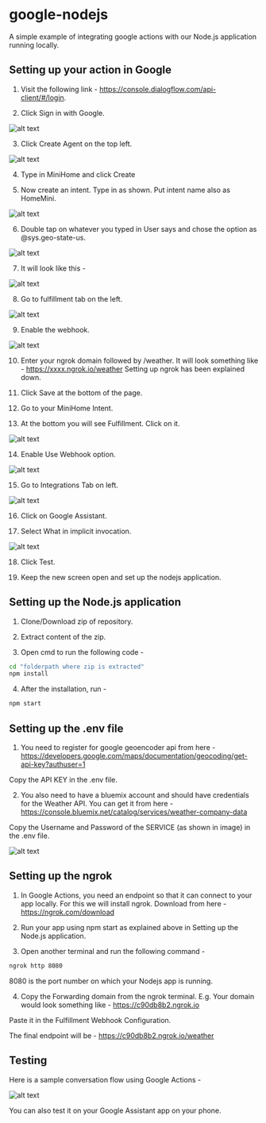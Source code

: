 # google-nodejs
A simple example of integrating google actions with our Node.js application running locally.

Setting up your action in Google
-------

1. Visit the following link - https://console.dialogflow.com/api-client/#/login.

2. Click Sign in with Google.

![alt text](https://github.com/prav10194/google-nodejs/blob/master/screenshots/sign-in.png "Watson")

3. Click Create Agent on the top left.

![alt text](https://github.com/prav10194/google-nodejs/blob/master/screenshots/create-agent.png "Watson")

4. Type in MiniHome and click Create

5. Now create an intent. Type in as shown. Put intent name also as HomeMini.

![alt text](https://github.com/prav10194/google-nodejs/blob/master/screenshots/intent.png "Watson")

6. Double tap on whatever you typed in User says and chose the option as @sys.geo-state-us. 

![alt text](https://github.com/prav10194/google-nodejs/blob/master/screenshots/double-click.png "Watson")

7. It will look like this -

![alt text](https://github.com/prav10194/google-nodejs/blob/master/screenshots/final-screen.png "Watson")

8. Go to fulfillment tab on the left.

![alt text](https://github.com/prav10194/google-nodejs/blob/master/screenshots/fulfillment.png "Watson")

9. Enable the webhook.

![alt text](https://github.com/prav10194/google-nodejs/blob/master/screenshots/webhook.png "Watson")

10. Enter your ngrok domain followed by /weather. It will look something like - https://xxxx.ngrok.io/weather
Setting up ngrok has been explained down.  

11. Click Save at the bottom of the page.

12. Go to your MiniHome Intent.

13. At the bottom you will see Fulfillment. Click on it.

![alt text](https://github.com/prav10194/google-nodejs/blob/master/screenshots/fulfillment-option.png "Watson")

14. Enable Use Webhook option.

![alt text](https://github.com/prav10194/google-nodejs/blob/master/screenshots/webhook-option.png "Watson")

15. Go to Integrations Tab on left.

![alt text](https://github.com/prav10194/google-nodejs/blob/master/screenshots/integration.png "Watson")

16. Click on Google Assistant.

17. Select What in implicit invocation.

![alt text](https://github.com/prav10194/google-nodejs/blob/master/screenshots/whats-the-weather-intent.png "Watson")

18. Click Test.

19. Keep the new screen open and set up the nodejs application.


Setting up the Node.js application
-------

1. Clone/Download zip of repository.

2. Extract content of the zip.

3. Open cmd to run the following code -
```cmd
cd "folderpath where zip is extracted"
npm install
```

4. After the installation, run -  
```cmd
npm start
```

Setting up the .env file
-------

1. You need to register for google geoencoder api from here - https://developers.google.com/maps/documentation/geocoding/get-api-key?authuser=1

Copy the API KEY in the .env file.

2. You also need to have a bluemix account and should have credentials for the Weather API. You can get it from here - https://console.bluemix.net/catalog/services/weather-company-data

Copy the Username and Password of the SERVICE (as shown in image) in the .env file.

![alt text](https://github.com/prav10194/alexa-integration-with-watson/blob/master/screenshots/weather.png "Weather Service in Bluemix")

Setting up the ngrok
-------

1. In Google Actions, you need an endpoint so that it can connect to your app locally. For this we will install ngrok. Download from here - https://ngrok.com/download

2. Run your app using npm start as explained above in Setting up the Node.js application.

3. Open another terminal and run the following command -

```cmd
ngrok http 8080
```
8080 is the port number on which your Nodejs app is running.

4. Copy the Forwarding domain from the ngrok terminal. E.g. Your domain would look something like - https://c90db8b2.ngrok.io

Paste it in the Fulfillment Webhook Configuration.

The final endpoint will be - https://c90db8b2.ngrok.io/weather

Testing
-------

Here is a sample conversation flow using Google Actions -

![alt text](https://github.com/prav10194/google-nodejs/blob/master/screenshots/testing-gif.gif "Watson")

You can also test it on your Google Assistant app on your phone.
